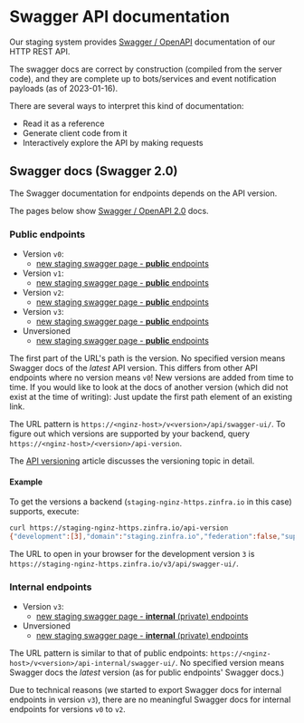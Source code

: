 # Swagger API documentation

Our staging system provides [Swagger /
OpenAPI](https://swagger.io/resources/open-api/) documentation of our HTTP REST
API.

The swagger docs are correct by construction (compiled from the server
code), and they are complete up to bots/services and event notification
payloads (as of 2023-01-16).

There are several ways to interpret this kind of documentation:

- Read it as a reference
- Generate client code from it
- Interactively explore the API by making requests

## Swagger docs (Swagger 2.0)

The Swagger documentation for endpoints depends on the API version.

The pages below show [Swagger / OpenAPI 2.0](https://swagger.io/specification/v2/)
docs.

### Public endpoints
- Version `v0`:
    - [new staging swagger page - **public**
    endpoints](https://staging-nginz-https.zinfra.io/v0/api/swagger-ui/)
- Version `v1`:
    - [new staging swagger page - **public**
    endpoints](https://staging-nginz-https.zinfra.io/v1/api/swagger-ui/)
- Version `v2`:
    - [new staging swagger page - **public**
    endpoints](https://staging-nginz-https.zinfra.io/v2/api/swagger-ui/)
- Version `v3`:
    - [new staging swagger page - **public**
    endpoints](https://staging-nginz-https.zinfra.io/v3/api/swagger-ui/)
- Unversioned
    - [new staging swagger page - **public**
    endpoints](https://staging-nginz-https.zinfra.io/api/swagger-ui/)

The first part of the URL's path is the version. No specified version means
Swagger docs of the *latest* API version. This differs from other API endpoints
where no version means `v0`! New versions are added from time to time. If you
would like to look at the docs of another version (which did not exist at the
time of writing): Just update the first path element of an existing link.

The URL pattern is `https://<nginz-host>/v<version>/api/swagger-ui/`. To figure
out which versions are supported by your backend, query
`https://<nginz-host>/<version>/api-version`.

The [API versioning](../../developer/developer/api-versioning.md) article
discusses the versioning topic in detail.

#### Example

To get the versions a backend (`staging-nginz-https.zinfra.io` in this case)
supports, execute:

```sh
curl https://staging-nginz-https.zinfra.io/api-version 
{"development":[3],"domain":"staging.zinfra.io","federation":false,"supported":[0,1,2]}
```

The URL to open in your browser for the development version `3` is
`https://staging-nginz-https.zinfra.io/v3/api/swagger-ui/`.

### Internal endpoints
- Version `v3`:
    - [new staging swagger page - **internal** (private)
    endpoints](https://staging-nginz-https.zinfra.io/v3/api-internal/swagger-ui/)
- Unversioned
    - [new staging swagger page - **internal** (private)
    endpoints](https://staging-nginz-https.zinfra.io/api-internal/swagger-ui/)

The URL pattern is similar to that of public endpoints:
`https://<nginz-host>/v<version>/api-internal/swagger-ui/`. No specified version
means Swagger docs the *latest* version (as for public endpoints' Swagger docs.)

Due to technical reasons (we started to export Swagger docs for internal
endpoints in version `v3`), there are no meaningful Swagger docs for internal
endpoints for versions `v0` to `v2`.
